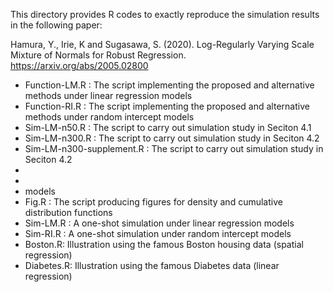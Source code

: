 This directory provides R codes to exactly reproduce the simulation results in the following paper: 

Hamura, Y., Irie, K and Sugasawa, S. (2020). Log-Regularly Varying Scale Mixture of Normals for Robust Regression. https://arxiv.org/abs/2005.02800


 * Function-LM.R : The script implementing the proposed and alternative methods under linear regression models
 * Function-RI.R : The script implementing the proposed and alternative methods under random intercept models
 * Sim-LM-n50.R : The script to carry out simulation study in Seciton 4.1
 * Sim-LM-n300.R : The script to carry out simulation study in Seciton 4.2
 * Sim-LM-n300-supplement.R : The script to carry out simulation study in Seciton 4.2
 * 
 * 
 * models
 * Fig.R : The script producing figures for density and cumulative distribution functions 
 * Sim-LM.R : A one-shot simulation under linear regression models 
 * Sim-RI.R : A one-shot simulation under random intercept models
 * Boston.R: Illustration using the famous Boston housing data (spatial regression) 
 * Diabetes.R: Illustration using the famous Diabetes data (linear regression)
